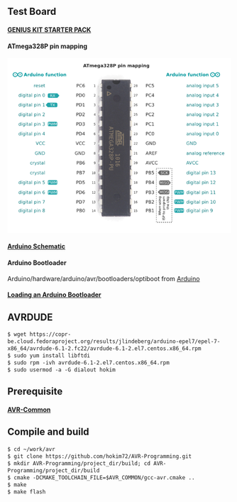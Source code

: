 ## Test Board

#### [GENIUS KIT STARTER PACK](http://kocoafab.cc/product/genius)
#### ATmega328P pin mapping
![ATmega328P pin mapping](ATmega328P_vs_Arduino_pin_mapping.png)
#### [Arduino Schematic](https://www.arduino.cc/en/uploads/Main/Arduino_Uno_Rev3-schematic.pdf)
#### Arduino Bootloader
Arduino/hardware/arduino/avr/bootloaders/optiboot from [Arduino](https://github.com/arduino-org/Arduino)
#### [Loading an Arduino Bootloader](http://blog.allthingsgeek.com/article/index/index/id/27#.VdWlNXWlxBc)

## AVRDUDE

```
$ wget https://copr-be.cloud.fedoraproject.org/results/jlindeberg/arduino-epel7/epel-7-x86_64/avrdude-6.1-2.fc22/avrdude-6.1-2.el7.centos.x86_64.rpm
$ sudo yum install libftdi
$ sudo rpm -ivh avrdude-6.1-2.el7.centos.x86_64.rpm
$ sudo usermod -a -G dialout hokim
```

## Prerequisite

#### [AVR-Common](https://github.com/hokim72/AVR-Common)

## Compile and build

```
$ cd ~/work/avr
$ git clone https://github.com/hokim72/AVR-Programming.git
$ mkdir AVR-Programming/project_dir/build; cd AVR-Programming/project_dir/build
$ cmake -DCMAKE_TOOLCHAIN_FILE=$AVR_COMMON/gcc-avr.cmake ..
$ make
$ make flash
```
